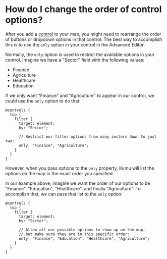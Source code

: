 # How do I change the order of control options?

After you add a [control](/guides/controls.md) to your map, you might need to rearrange the order of buttons or dropdown options in that control. The best way to accomplish this is to use the `only` option in your control in the Advanced Editor.

Normally, the `only` option is used to restrict the available options in your control. Imagine we have a "Sector" field with the following values:
- Finance
- Agriculture
- Healthcare
- Education

If we only want "Finance" and "Agriculture" to appear in our control, we could use the `only` option to do that:

```
@controls {
  top {
    filter {
      target: element;
      by: "Sector";

      // Restrict our filter options from many sectors down to just two:
      only: "Finance", "Agriculture";
    }
  }
}
```

However, when you pass options to the `only` property, Kumu will list the options on the map in the exact order you specified.

In our example above, imagine we want the order of our options to be "Finance", "Education", "Healthcare", and finally "Agriculture". To accomplish that, we can pass that list to the `only` option:

```
@controls {
  top {
    filter {
      target: element;
      by: "Sector";

      // Allow all our possible options to show up on the map,
      // but make sure they are in this specific order:
      only: "Finance", "Education", "Healthcare", "Agriculture";
    }
  }
}
```
